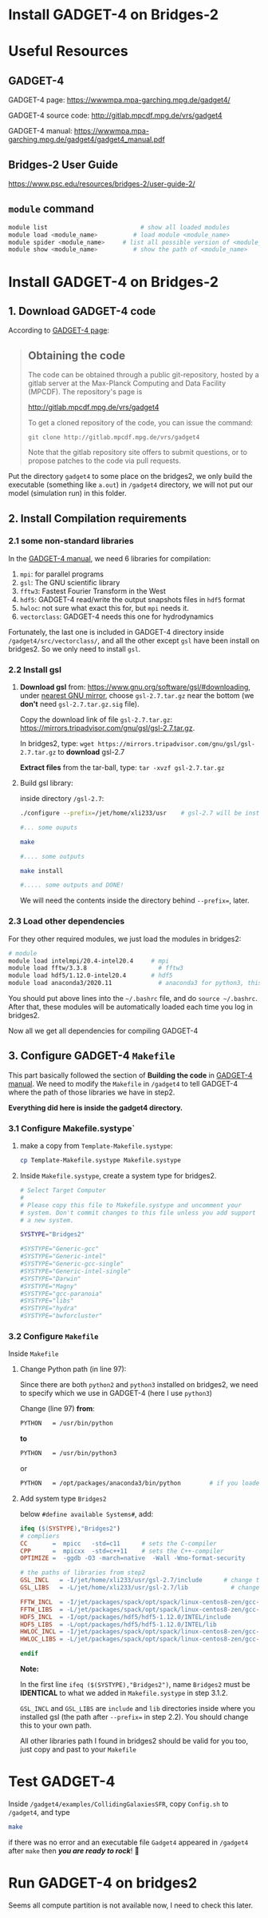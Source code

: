 # Install GADGET-4 on Bridges-2

# Useful Resources

## GADGET-4

GADGET-4 page: https://wwwmpa.mpa-garching.mpg.de/gadget4/

GADGET-4 source code: http://gitlab.mpcdf.mpg.de/vrs/gadget4

GADGET-4 manual: https://wwwmpa.mpa-garching.mpg.de/gadget4/gadget4_manual.pdf



## Bridges-2 User Guide

https://www.psc.edu/resources/bridges-2/user-guide-2/



## `module` command

``` bash
module list					         # show all loaded modules
module load <module_name>		   # load module <module_name>
module spider <module_name>		# list all possible version of <module_name>
module show <module_name>		   # show the path of <module_name>
```







# Install GADGET-4 on Bridges-2

## 1. Download GADGET-4 code 

According to [GADGET-4 page]( https://wwwmpa.mpa-garching.mpg.de/gadget4/):

> ## Obtaining the code
>
> The code can be obtained through a public git-repository, hosted by a gitlab server at the Max-Planck Computing and Data Facility (MPCDF). The repository's page is
>
> http://gitlab.mpcdf.mpg.de/vrs/gadget4
>
> To get a cloned repository of the code, you can issue the command:
>
> ```
> git clone http://gitlab.mpcdf.mpg.de/vrs/gadget4
> ```
>
> Note that the gitlab repository site offers to submit questions, or to propose patches to the code via pull requests.

Put the directory `gadget4` to some place on the bridges2, we only build the executable (something like `a.out`) in `/gadget4` directory, we will not put our model (simulation run) in this folder.

## 2. Install Compilation requirements

### 2.1 some non-standard libraries

In the [GADGET-4 manual](https://wwwmpa.mpa-garching.mpg.de/gadget4/gadget4_manual.pdf), we need 6 libraries for compilation: 

1. `mpi`: for parallel programs
2. `gsl`: The GNU scientific library
3. `fftw3`: Fastest Fourier Transform in the West
4. `hdf5`: GADGET-4 read/write the output snapshots files in `hdf5` format
5. `hwloc`: not sure what exact this for,  but `mpi` needs it.
6. `vectorclass`: GADGET-4 needs this one for hydrodynamics

Fortunately, the last one is included in GADGET-4 directory inside `/gadget4/src/vectorclass/`, and all the other except `gsl` have been install on bridges2. So we only need to install `gsl`.



### 2.2 Install gsl

1. **Download gsl** from: https://www.gnu.org/software/gsl/#downloading, under [nearest GNU mirror](https://ftpmirror.gnu.org/gsl/), choose `gsl-2.7.tar.gz` near the bottom (we **don't** need `gsl-2.7.tar.gz.sig` file). 

   Copy the download link of file `gsl-2.7.tar.gz`:  https://mirrors.tripadvisor.com/gnu/gsl/gsl-2.7.tar.gz.

   In bridges2, type: `wget https://mirrors.tripadvisor.com/gnu/gsl/gsl-2.7.tar.gz` to **download** gsl-2.7

   **Extract files** from the tar-ball, type: `tar -xvzf gsl-2.7.tar.gz`

   

2. Build gsl library:

   inside directory `/gsl-2.7`:

   ``` bash
   ./configure --prefix=/jet/home/xli233/usr	# gsl-2.7 will be installed in /jet/home/xli233/usr, choose your own direcotry for this
   
   #... some ouputs
   
   make
   
   #.... some outputs
   
   make install
   
   #..... some outputs and DONE!
   ```

   We will need the contents inside the directory behind `--prefix=`, later.



###  2.3 Load other dependencies 

For they other required modules, we just load the modules in bridges2:

``` bash
# module
module load intelmpi/20.4-intel20.4		# mpi
module load fftw/3.3.8				      # fftw3
module load hdf5/1.12.0-intel20.4		# hdf5 
module load anaconda3/2020.11		      # anaconda3 for python3, this is optional
```

You should put above lines into the `~/.bashrc` file, and do `source ~/.bashrc`. After that, these modules will be automatically loaded each time you log in bridges2.



Now all we get all dependencies for compiling GADGET-4



## 3. Configure GADGET-4 `Makefile`

This part basically followed the section of **Building the code** in [GADGET-4 manual](https://wwwmpa.mpa-garching.mpg.de/gadget4/gadget4_manual.pdf). We need to modify the `Makefile` in `/gadget4` to tell GADGET-4 where the path of those libraries we have in step2. 

**Everything did here is inside the gadget4 directory.**

### 3.1 Configure Makefile.systype`

1. make a copy from `Template-Makefile.systype`:

   ``` bash
   cp Template-Makefile.systype Makefile.systype
   ```

2. Inside `Makefile.systype`, create a system type for bridges2.

   ```bash
   # Select Target Computer
   #
   # Please copy this file to Makefile.systype and uncomment your
   # system. Don't commit changes to this file unless you add support for
   # a new system.
   
   SYSTYPE="Bridges2"
   
   #SYSTYPE="Generic-gcc"
   #SYSTYPE="Generic-intel"
   #SYSTYPE="Generic-gcc-single"
   #SYSTYPE="Generic-intel-single"
   #SYSTYPE="Darwin"
   #SYSTYPE="Magny"
   #SYSTYPE="gcc-paranoia"
   #SYSTYPE="libs"
   #SYSTYPE="hydra"
   #SYSTYPE="bwforcluster"
   ```



### 3.2 Configure `Makefile`

Inside `Makefile`

1. Change Python path (in line 97):

   Since there are both `python2` and `python3` installed on bridges2, we need to specify which we use in GADGET-4 (here I use `python3`)

   Change (line 97) **from**:

   ``` bash
   PYTHON   = /usr/bin/python
   ```

   **to**

   ``` bash
   PYTHON   = /usr/bin/python3
   ```

   or

   ``` bash
   PYTHON   = /opt/packages/anaconda3/bin/python		# if you loaded anaconda3 module
   ```

2. Add system type `Bridges2`

   below `#define available Systems#`, add:

   ```makefile
   ifeq ($(SYSTYPE),"Bridges2")
   # compliers
   CC       =  mpicc   -std=c11      # sets the C-compiler
   CPP      =  mpicxx  -std=c++11    # sets the C++-compiler
   OPTIMIZE =  -ggdb -O3 -march=native  -Wall -Wno-format-security
   
   # the paths of libraries from step2
   GSL_INCL   = -I/jet/home/xli233/usr/gsl-2.7/include		# change this to your direcotries
   GSL_LIBS   = -L/jet/home/xli233/usr/gsl-2.7/lib		      # change this to your direcotries
   
   FFTW_INCL  = -I/jet/packages/spack/opt/spack/linux-centos8-zen/gcc-8.3.1/fftw-3.3.8-bx5uvjft5olrdheauq2yqu3z5yhkmlj2/include
   FFTW_LIBS  = -L/jet/packages/spack/opt/spack/linux-centos8-zen/gcc-8.3.1/fftw-3.3.8-bx5uvjft5olrdheauq2yqu3z5yhkmlj2/lib
   HDF5_INCL  = -I/opt/packages/hdf5/hdf5-1.12.0/INTEL/include
   HDF5_LIBS  = -L/opt/packages/hdf5/hdf5-1.12.0/INTEL/lib
   HWLOC_INCL = -I/jet/packages/spack/opt/spack/linux-centos8-zen/gcc-8.3.1/hwloc-1.11.11-cwrbfukoux5el2tykg525q7gidypgunz/include
   HWLOC_LIBS = -L/jet/packages/spack/opt/spack/linux-centos8-zen/gcc-8.3.1/hwloc-1.11.11-cwrbfukoux5el2tykg525q7gidypgunz/lib
   
   endif
   ```

   **Note:**

   In the first line `ifeq ($(SYSTYPE),"Bridges2")`, name `Bridges2` must be **IDENTICAL** to what we added in `Makefile.systype` in step 3.1.2.

   `GSL_INCL` and `GSL_LIBS` are `include` and `lib` directories inside where you installed gsl (the path after `--prefix=` in step 2.2). You should change this to your own path.

   All other libraries path I found in bridges2 should be valid for you too, just copy and past to your `Makefile`





# Test GADGET-4

Inside `/gadget4/examples/CollidingGalaxiesSFR`, copy `Config.sh` to `/gadget4`, and type

``` bash
make
```

if there was no error and an executable file `Gadget4` appeared in `/gadget4` after `make` then ***you are ready to rock***! 🤘



# Run GADGET-4 on bridges2

Seems all compute partition is not available now, I need to check this later.


